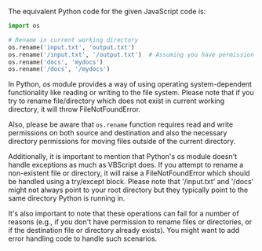 The equivalent Python code for the given JavaScript code is:

```python
import os

# Rename in current working directory
os.rename('input.txt', 'output.txt')
os.rename('/input.txt', '/output.txt')  # Assuming you have permission to rename files outside your cwd
os.rename('docs', 'mydocs')
os.rename('/docs', '/mydocs')

```
In Python, os module provides a way of using operating system-dependent functionality like reading or writing to the file system. Please note that if you try to rename file/directory which does not exist in current working directory, it will throw FileNotFoundError.

Also, please be aware that `os.rename` function requires read and write permissions on both source and destination and also the necessary directory permissions for moving files outside of the current directory.

Additionally, it is important to mention that Python's os module doesn't handle exceptions as much as VBScript does. If you attempt to rename a non-existent file or directory, it will raise a FileNotFoundError which should be handled using a try/except block. Please note that '/input.txt' and '/docs' might not always point to your root directory but they typically point to the same directory Python is running in.

It's also important to note that these operations can fail for a number of reasons (e.g., if you don't have permission to rename files or directories, or if the destination file or directory already exists). You might want to add error handling code to handle such scenarios.
